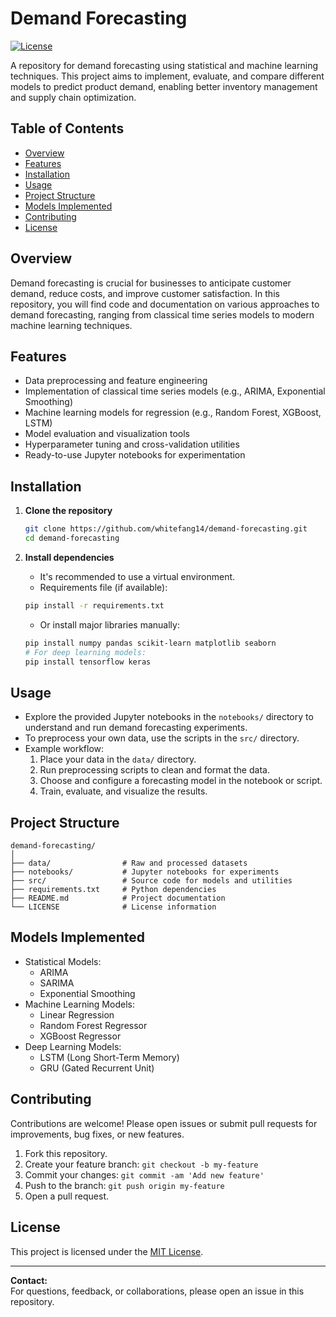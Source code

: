 # Demand Forecasting

[![License](https://img.shields.io/github/license/whitefang14/demand-forecasting.svg)](LICENSE)

A repository for demand forecasting using statistical and machine learning techniques. This project aims to implement, evaluate, and compare different models to predict product demand, enabling better inventory management and supply chain optimization.

## Table of Contents

- [Overview](#overview)
- [Features](#features)
- [Installation](#installation)
- [Usage](#usage)
- [Project Structure](#project-structure)
- [Models Implemented](#models-implemented)
- [Contributing](#contributing)
- [License](#license)

## Overview

Demand forecasting is crucial for businesses to anticipate customer demand, reduce costs, and improve customer satisfaction. In this repository, you will find code and documentation on various approaches to demand forecasting, ranging from classical time series models to modern machine learning techniques.

## Features

- Data preprocessing and feature engineering
- Implementation of classical time series models (e.g., ARIMA, Exponential Smoothing)
- Machine learning models for regression (e.g., Random Forest, XGBoost, LSTM)
- Model evaluation and visualization tools
- Hyperparameter tuning and cross-validation utilities
- Ready-to-use Jupyter notebooks for experimentation

## Installation

1. **Clone the repository**
   ```bash
   git clone https://github.com/whitefang14/demand-forecasting.git
   cd demand-forecasting
   ```

2. **Install dependencies**
   - It's recommended to use a virtual environment.
   - Requirements file (if available):

   ```bash
   pip install -r requirements.txt
   ```

   - Or install major libraries manually:
   ```bash
   pip install numpy pandas scikit-learn matplotlib seaborn
   # For deep learning models:
   pip install tensorflow keras
   ```

## Usage

- Explore the provided Jupyter notebooks in the `notebooks/` directory to understand and run demand forecasting experiments.
- To preprocess your own data, use the scripts in the `src/` directory.
- Example workflow:
  1. Place your data in the `data/` directory.
  2. Run preprocessing scripts to clean and format the data.
  3. Choose and configure a forecasting model in the notebook or script.
  4. Train, evaluate, and visualize the results.

## Project Structure

```
demand-forecasting/
│
├── data/                # Raw and processed datasets
├── notebooks/           # Jupyter notebooks for experiments
├── src/                 # Source code for models and utilities
├── requirements.txt     # Python dependencies
├── README.md            # Project documentation
└── LICENSE              # License information
```

## Models Implemented

- Statistical Models:
  - ARIMA
  - SARIMA
  - Exponential Smoothing
- Machine Learning Models:
  - Linear Regression
  - Random Forest Regressor
  - XGBoost Regressor
- Deep Learning Models:
  - LSTM (Long Short-Term Memory)
  - GRU (Gated Recurrent Unit)

## Contributing

Contributions are welcome! Please open issues or submit pull requests for improvements, bug fixes, or new features.

1. Fork this repository.
2. Create your feature branch: `git checkout -b my-feature`
3. Commit your changes: `git commit -am 'Add new feature'`
4. Push to the branch: `git push origin my-feature`
5. Open a pull request.

## License

This project is licensed under the [MIT License](LICENSE).

---

**Contact:**  
For questions, feedback, or collaborations, please open an issue in this repository.
